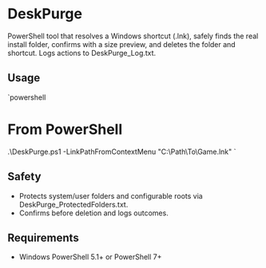 ﻿# DeskPurge

PowerShell tool that resolves a Windows shortcut (.lnk), safely finds the real install folder, confirms with a size preview, and deletes the folder and shortcut. Logs actions to DeskPurge_Log.txt.

## Usage
`powershell
# From PowerShell
.\DeskPurge.ps1 -LinkPathFromContextMenu "C:\\Path\\To\\Game.lnk"
`

## Safety

- Protects system/user folders and configurable roots via DeskPurge_ProtectedFolders.txt.
- Confirms before deletion and logs outcomes.

## Requirements

- Windows PowerShell 5.1+ or PowerShell 7+
